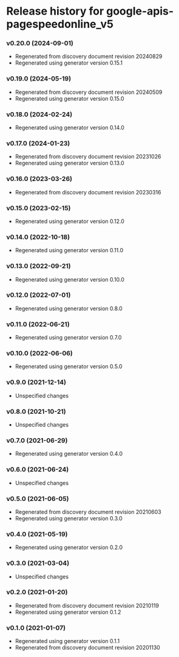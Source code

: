# Release history for google-apis-pagespeedonline_v5

### v0.20.0 (2024-09-01)

* Regenerated from discovery document revision 20240829
* Regenerated using generator version 0.15.1

### v0.19.0 (2024-05-19)

* Regenerated from discovery document revision 20240509
* Regenerated using generator version 0.15.0

### v0.18.0 (2024-02-24)

* Regenerated using generator version 0.14.0

### v0.17.0 (2024-01-23)

* Regenerated from discovery document revision 20231026
* Regenerated using generator version 0.13.0

### v0.16.0 (2023-03-26)

* Regenerated from discovery document revision 20230316

### v0.15.0 (2023-02-15)

* Regenerated using generator version 0.12.0

### v0.14.0 (2022-10-18)

* Regenerated using generator version 0.11.0

### v0.13.0 (2022-09-21)

* Regenerated using generator version 0.10.0

### v0.12.0 (2022-07-01)

* Regenerated using generator version 0.8.0

### v0.11.0 (2022-06-21)

* Regenerated using generator version 0.7.0

### v0.10.0 (2022-06-06)

* Regenerated using generator version 0.5.0

### v0.9.0 (2021-12-14)

* Unspecified changes

### v0.8.0 (2021-10-21)

* Unspecified changes

### v0.7.0 (2021-06-29)

* Regenerated using generator version 0.4.0

### v0.6.0 (2021-06-24)

* Unspecified changes

### v0.5.0 (2021-06-05)

* Regenerated from discovery document revision 20210603
* Regenerated using generator version 0.3.0

### v0.4.0 (2021-05-19)

* Regenerated using generator version 0.2.0

### v0.3.0 (2021-03-04)

* Unspecified changes

### v0.2.0 (2021-01-20)

* Regenerated from discovery document revision 20210119
* Regenerated using generator version 0.1.2

### v0.1.0 (2021-01-07)

* Regenerated using generator version 0.1.1
* Regenerated from discovery document revision 20201130

